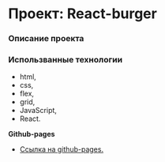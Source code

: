 # Проект: React-burger

### Описание проекта


### Использванные технологии
* html,
* css,
* flex,
* grid,
* JavaScript,
* React.

**Github-pages**

* [Ссылка на github-pages.](https://stern-ritter.github.io/react-burgers/)
